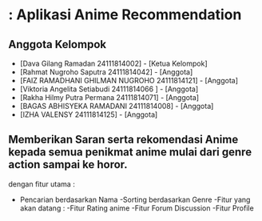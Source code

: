 #  : Aplikasi Anime Recommendation

## Anggota Kelompok

* [Dava Gilang Ramadan 24111814002] - [Ketua Kelompok]
* [Rahmat Nugroho Saputra 24111814042] - [Anggota]
* [FAIZ RAMADHANI GHILMAN NUGROHO 24111814121] - [Anggota]
* [Viktoria Angelita Setiabudi  24111814066 ] - [Anggota]
* [Rakha Hilmy Putra Permana 24111814071] - [Anggota]
* [BAGAS ABHISYEKA RAMADANI 24111814008] - [Anggota]
* [IZHA VALENSY  24111814125] - [Anggota]

## Memberikan Saran serta rekomendasi Anime kepada semua penikmat anime mulai dari genre action sampai ke horor. 
dengan fitur utama  :
 - Pencarian berdasarkan Nama
 -Sorting berdasarkan Genre
 -Fitur yang akan datang :
 -Fitur Rating anime
 -Fitur Forum Discussion
 -Fitur Profile
